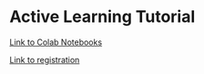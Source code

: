 # Active Learning Tutorial 

[Link to Colab Notebooks](https://drive.google.com/drive/folders/1uRmtCunD8RFdhegQHWaAj2rSi6nRGU4L?usp=sharing)

[Link to registration](https://machine-learning-for-materials-research.github.io/MLMR-Competition/)